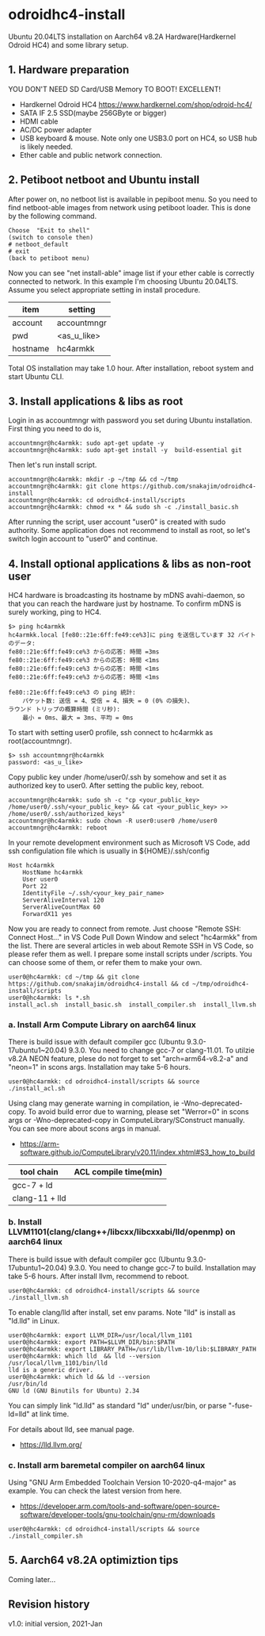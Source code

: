 # odroidhc4-install
Ubuntu 20.04LTS installation on Aarch64 v8.2A Hardware(Hardkernel Odroid HC4) and some library setup.

## 1. Hardware preparation

YOU DON'T NEED SD Card/USB Memory TO BOOT! EXCELLENT!

- Hardkernel Odroid HC4 https://www.hardkernel.com/shop/odroid-hc4/
- SATA IF 2.5 SSD(maybe 256GByte or bigger)
- HDMI cable
- AC/DC power adapter
- USB keyboard & mouse. Note only one USB3.0 port on HC4, so USB hub is likely needed.
- Ether cable and public network connection.

## 2. Petiboot netboot and Ubuntu install

After power on, no netboot list is available in pepiboot menu. So you need to find netboot-able images from network using petiboot loader. This is done by the following command.
```
Choose  "Exit to shell"
(switch to console then)
# netboot_default
# exit
(back to petiboot menu)
```

Now you can see "net install-able" image list if your ether cable is correctly connected to network. In this example I'm choosing Ubuntu 20.04LTS. 
Assume you select appropriate setting in install procedure. 

| item     | setting |
|----------|---------|
| account  | accountmngr |
| pwd      | <as_u_like> |
| hostname | hc4armkk |

Total OS installation may take 1.0 hour. After installation, reboot system and start Ubuntu CLI.

## 3. Install applications & libs as root
Login in as accountmngr with password you set during Ubuntu installation. First thing you need to do is,

```
accountmngr@hc4armkk: sudo apt-get update -y
accountmngr@hc4armkk: sudo apt-get install -y  build-essential git
```

Then let's run install script.
```
accountmngr@hc4armkk: mkdir -p ~/tmp && cd ~/tmp 
accountmngr@hc4armkk: git clone https://github.com/snakajim/odroidhc4-install
accountmngr@hc4armkk: cd odroidhc4-install/scripts 
accountmngr@hc4armkk: chmod +x * && sudo sh -c ./install_basic.sh
```

After running the script, user account "user0" is created with sudo authority. Some application does not recommend to install as root, so let's switch login account to "user0" and continue.

## 4. Install optional applications & libs as non-root user

HC4 hardware is broadcasting its hostname by mDNS avahi-daemon, so that you can reach the hardware just by hostname. To confirm mDNS is surely working, ping to HC4. 
```
$> ping hc4armkk
hc4armkk.local [fe80::21e:6ff:fe49:ce%3]に ping を送信しています 32 バイトのデータ:
fe80::21e:6ff:fe49:ce%3 からの応答: 時間 =3ms
fe80::21e:6ff:fe49:ce%3 からの応答: 時間 <1ms
fe80::21e:6ff:fe49:ce%3 からの応答: 時間 <1ms
fe80::21e:6ff:fe49:ce%3 からの応答: 時間 <1ms

fe80::21e:6ff:fe49:ce%3 の ping 統計:
    パケット数: 送信 = 4、受信 = 4、損失 = 0 (0% の損失)、
ラウンド トリップの概算時間 (ミリ秒):
    最小 = 0ms、最大 = 3ms、平均 = 0ms
```

To start with setting user0 profile, ssh connect to hc4armkk as root(accountmngr).
```
$> ssh accountmngr@hc4armkk
password: <as_u_like>
```

Copy public key under /home/user0/.ssh by somehow and set it as authorized key to user0. After setting the public key, reboot.
```
accountmngr@hc4armkk: sudo sh -c "cp <your_public_key> /home/user0/.ssh/<your_public_key> && cat <your_public_key> >> /home/user0/.ssh/authorized_keys"
accountmngr@hc4armkk: sudo chown -R user0:user0 /home/user0 
accountmngr@hc4armkk: reboot
```

In your remote development environment such as Microsoft VS Code, add ssh configulation file which is usually in ${HOME}/.ssh/config
```
Host hc4armkk
    HostName hc4armkk
    User user0
    Port 22
    IdentityFile ~/.ssh/<your_key_pair_name>
    ServerAliveInterval 120
    ServerAliveCountMax 60
    ForwardX11 yes
```

Now you are ready to connect from remote. Just choose "Remote SSH: Connect Host..." in VS Code Pull Down Window and select "hc4armkk" from the list. There are several articles in web about Remote SSH in VS Code, so please refer them as well. I prepare some install scripts under /scripts. You can choose some of them, or refer them to make your own.
```
user0@hc4armkk: cd ~/tmp && git clone https://github.com/snakajim/odroidhc4-install && cd ~/tmp/odroidhc4-install/scripts
user0@hc4armkk: ls *.sh
install_acl.sh  install_basic.sh  install_compiler.sh  install_llvm.sh
```

### a. Install Arm Compute Library on aarch64 linux
There is build issue with default compiler gcc (Ubuntu 9.3.0-17ubuntu1~20.04) 9.3.0. You need to change gcc-7 or clang-11.01. To utilzie v8.2A NEON feature, plese do not forget to set "arch=arm64-v8.2-a" and "neon=1" in scons args. Installation may take 5-6 hours.
```
user0@hc4armkk: cd odroidhc4-install/scripts && source ./install_acl.sh
```

Using clang may generate warning in compilation, ie -Wno-deprecated-copy. To avoid build error due to warning, please set "Werror=0" in scons args or -Wno-deprecated-copy in ComputeLibrary/SConstruct manually. You can see more about scons args in manual.

- https://arm-software.github.io/ComputeLibrary/v20.11/index.xhtml#S3_how_to_build



| tool chain     | ACL compile time(min) |
|----------------|-----------------------|
| gcc-7 + ld     | <TBM> |
| clang-11 + lld | <TBM> |

### b. Install LLVM1101(clang/clang++/libcxx/libcxxabi/lld/openmp) on aarch64 linux
There is build issue with default compiler gcc (Ubuntu 9.3.0-17ubuntu1~20.04) 9.3.0. You need to change gcc-7 to build. Installation may take 5-6 hours. After install llvm, recommend to reboot.

```
user0@hc4armkk: cd odroidhc4-install/scripts && source ./install_llvm.sh
```

To enable clang/lld after install, set env params. Note "lld" is install as "ld.lld" in Linux. 
```
user0@hc4armkk: export LLVM_DIR=/usr/local/llvm_1101
user0@hc4armkk: export PATH=$LLVM_DIR/bin:$PATH
user0@hc4armkk: export LIBRARY_PATH=/usr/lib/llvm-10/lib:$LIBRARY_PATH
user0@hc4armkk: which lld  && lld --version
/usr/local/llvm_1101/bin/lld
lld is a generic driver.
user0@hc4armkk: which ld && ld --version
/usr/bin/ld
GNU ld (GNU Binutils for Ubuntu) 2.34
```

You can simply link "ld.lld" as standard "ld" under/usr/bin, or parse "-fuse-ld=lld" at link time.

For details about lld, see manual page. 
- https://lld.llvm.org/

### c. Install arm baremetal compiler on aarch64 linux
Using "GNU Arm Embedded Toolchain Version 10-2020-q4-major" as example. You can check the latest version from here. 
- https://developer.arm.com/tools-and-software/open-source-software/developer-tools/gnu-toolchain/gnu-rm/downloads

```
user0@hc4armkk: cd odroidhc4-install/scripts && source ./install_compiler.sh
```


## 5. Aarch64 v8.2A optimiztion tips
Coming later...

## Revision history
v1.0: initial version, 2021-Jan
